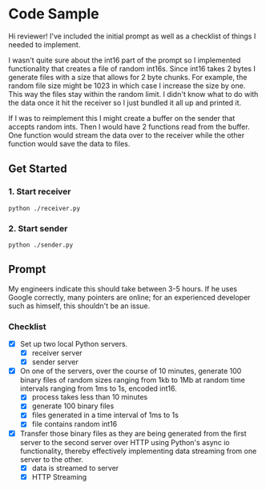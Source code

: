 # Code Sample

Hi reviewer! I've included the initial prompt as well as a checklist of things I needed to implement.

I wasn't quite sure about the int16 part of the prompt so I implemented functionality that creates a file of random int16s. Since int16 takes 2 bytes I generate files with a size that allows for 2 byte chunks. For example, the random file size might be 1023 in which case I increase the size by one. This way the files stay within the random limit. I didn't know what to do with the data once it hit the receiver so I just bundled it all up and printed it.

If I was to reimplement this I might create a buffer on the sender that accepts random ints. Then I would have 2 functions read from the buffer. One function would stream the data over to the receiver while the other function would save the data to files.

## Get Started

### 1. Start receiver

```
python ./receiver.py
```

### 2. Start sender

```
python ./sender.py
```

## Prompt

My engineers indicate this should take between 3-5 hours. If he uses Google correctly, many pointers are online; for an experienced developer such as himself, this shouldn't be an issue.

### Checklist

- [x] Set up two local Python servers.
  - [x] receiver server
  - [x] sender server
- [x] On one of the servers, over the course of 10 minutes, generate 100 binary files of random sizes ranging from 1kb to 1Mb at random time intervals ranging from 1ms to 1s, encoded int16.
  - [x] process takes less than 10 minutes
  - [x] generate 100 binary files
  - [x] files generated in a time interval of 1ms to 1s
  - [x] file contains random int16
- [x] Transfer those binary files as they are being generated from the first server to the second server over HTTP using Python's async io functionality, thereby effectively implementing data streaming from one server to the other.
  - [x] data is streamed to server
  - [x] HTTP Streaming
